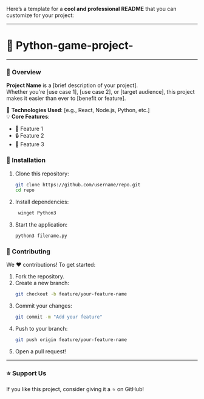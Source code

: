 Here’s a template for a **cool and professional README** that you can customize for your project:

---

# **🚀 Python-game-project-**
---

### **🌟 Overview**
**Project Name** is a [brief description of your project].  
Whether you're [use case 1], [use case 2], or [target audience], this project makes it easier than ever to [benefit or feature].  

🔧 **Technologies Used**: [e.g., React, Node.js, Python, etc.]  
💡 **Core Features**:
- 🚀 Feature 1
- 🔒 Feature 2
- 🎨 Feature 3



### **📂 Installation**

1. Clone this repository:
   ```bash
   git clone https://github.com/username/repo.git
   cd repo
   ```

2. Install dependencies:
   ```bash
    winget Python3

   ```

3. Start the application:
   ```bash
   python3 filename.py
   ```


### **🤝 Contributing**

We ❤️ contributions! To get started:  
1. Fork the repository.  
2. Create a new branch:
   ```bash
   git checkout -b feature/your-feature-name
   ```
3. Commit your changes:
   ```bash
   git commit -m "Add your feature"
   ```
4. Push to your branch:
   ```bash
   git push origin feature/your-feature-name
   ```
5. Open a pull request!

---

### **⭐ Support Us**

If you like this project, consider giving it a ⭐ on GitHub!  
